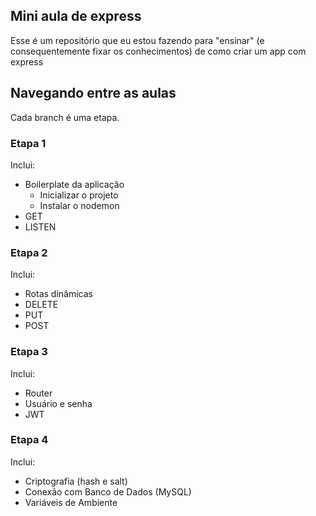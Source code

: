 ## Mini aula de express

Esse é um repositório que eu estou fazendo para "ensinar" (e consequentemente fixar os conhecimentos) de como criar um app com express

## Navegando entre as aulas

Cada branch é uma etapa.

### Etapa 1 

Inclui:
- Boilerplate da aplicação  
  - Inicializar o projeto
  - Instalar o nodemon
- GET
- LISTEN

### Etapa 2
Inclui: 
- Rotas dinâmicas
- DELETE
- PUT
- POST

### Etapa 3
Inclui:
- Router
- Usuário e senha
- JWT

### Etapa 4
Inclui:
- Criptografia (hash e salt)
- Conexão com Banco de Dados (MySQL)
- Variáveis de Ambiente
